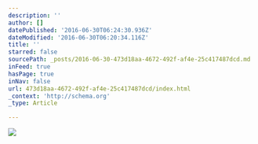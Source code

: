 ```yaml
---
description: ''
author: []
datePublished: '2016-06-30T06:24:30.936Z'
dateModified: '2016-06-30T06:20:34.116Z'
title: ''
starred: false
sourcePath: _posts/2016-06-30-473d18aa-4672-492f-af4e-25c417487dcd.md
inFeed: true
hasPage: true
inNav: false
url: 473d18aa-4672-492f-af4e-25c417487dcd/index.html
_context: 'http://schema.org'
_type: Article

---
```

![](https://the-grid-user-content.s3-us-west-2.amazonaws.com/7191a29e-d4bb-4576-b977-3128e4136657.jpg)